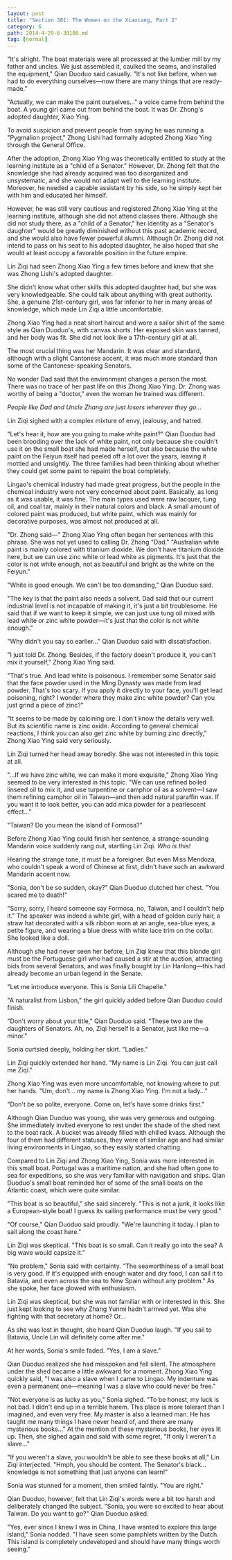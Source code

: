 ```yaml
---
layout: post
title: "Section 381: The Women on the Xiaocang, Part I"
category: 6
path: 2014-4-29-6-38100.md
tag: [normal]
---
```


"It's alright. The boat materials were all processed at the lumber mill by my father and uncles. We just assembled it, caulked the seams, and installed the equipment," Qian Duoduo said casually. "It's not like before, when we had to do everything ourselves—now there are many things that are ready-made."

"Actually, we can make the paint ourselves..." a voice came from behind the boat. A young girl came out from behind the boat. It was Dr. Zhong's adopted daughter, Xiao Ying.

To avoid suspicion and prevent people from saying he was running a "Pygmalion project," Zhong Lishi had formally adopted Zhong Xiao Ying through the General Office.

After the adoption, Zhong Xiao Ying was theoretically entitled to study at the learning institute as a "child of a Senator." However, Dr. Zhong felt that the knowledge she had already acquired was too disorganized and unsystematic, and she would not adapt well to the learning institute. Moreover, he needed a capable assistant by his side, so he simply kept her with him and educated her himself.

However, he was still very cautious and registered Zhong Xiao Ying at the learning institute, although she did not attend classes there. Although she did not study there, as a "child of a Senator," her identity as a "Senator's daughter" would be greatly diminished without this past academic record, and she would also have fewer powerful alumni. Although Dr. Zhong did not intend to pass on his seat to his adopted daughter, he also hoped that she would at least occupy a favorable position in the future empire.

Lin Ziqi had seen Zhong Xiao Ying a few times before and knew that she was Zhong Lishi's adopted daughter.

She didn't know what other skills this adopted daughter had, but she was very knowledgeable. She could talk about anything with great authority. She, a genuine 21st-century girl, was far inferior to her in many areas of knowledge, which made Lin Ziqi a little uncomfortable.

Zhong Xiao Ying had a neat short haircut and wore a sailor shirt of the same style as Qian Duoduo's, with canvas shorts. Her exposed skin was tanned, and her body was fit. She did not look like a 17th-century girl at all.

The most crucial thing was her Mandarin. It was clear and standard, although with a slight Cantonese accent, it was much more standard than some of the Cantonese-speaking Senators.

No wonder Dad said that the environment changes a person the most. There was no trace of her past life on this Zhong Xiao Ying. Dr. Zhong was worthy of being a "doctor," even the woman he trained was different.

*People like Dad and Uncle Zhang are just losers wherever they go...*

Lin Ziqi sighed with a complex mixture of envy, jealousy, and hatred.

"Let's hear it, how are you going to make white paint?" Qian Duoduo had been brooding over the lack of white paint, not only because she couldn't use it on the small boat she had made herself, but also because the white paint on the Feiyun itself had peeled off a lot over the years, leaving it mottled and unsightly. The three families had been thinking about whether they could get some paint to repaint the boat completely.

Lingao's chemical industry had made great progress, but the people in the chemical industry were not very concerned about paint. Basically, as long as it was usable, it was fine. The main types used were raw lacquer, tung oil, and coal tar, mainly in their natural colors and black. A small amount of colored paint was produced, but white paint, which was mainly for decorative purposes, was almost not produced at all.

"Dr. Zhong said—" Zhong Xiao Ying often began her sentences with this phrase. She was not yet used to calling Dr. Zhong "Dad." "Australian white paint is mainly colored with titanium dioxide. We don't have titanium dioxide here, but we can use zinc white or lead white as pigments. It's just that the color is not white enough, not as beautiful and bright as the white on the Feiyun."

"White is good enough. We can't be too demanding," Qian Duoduo said.

"The key is that the paint also needs a solvent. Dad said that our current industrial level is not incapable of making it, it's just a bit troublesome. He said that if we want to keep it simple, we can just use tung oil mixed with lead white or zinc white powder—it's just that the color is not white enough."

"Why didn't you say so earlier..." Qian Duoduo said with dissatisfaction.

"I just told Dr. Zhong. Besides, if the factory doesn't produce it, you can't mix it yourself," Zhong Xiao Ying said.

"That's true. And lead white is poisonous. I remember some Senator said that the face powder used in the Ming Dynasty was made from lead powder. That's too scary. If you apply it directly to your face, you'll get lead poisoning, right? I wonder where they make zinc white powder? Can you just grind a piece of zinc?"

"It seems to be made by calcining ore. I don't know the details very well. But its scientific name is zinc oxide. According to general chemical reactions, I think you can also get zinc white by burning zinc directly," Zhong Xiao Ying said very seriously.

Lin Ziqi turned her head away boredly. She was not interested in this topic at all.

"...If we have zinc white, we can make it more exquisite," Zhong Xiao Ying seemed to be very interested in this topic. "We can use refined boiled linseed oil to mix it, and use turpentine or camphor oil as a solvent—I saw them refining camphor oil in Taiwan—and then add natural paraffin wax. If you want it to look better, you can add mica powder for a pearlescent effect..."

"Taiwan? Do you mean the island of Formosa?"

Before Zhong Xiao Ying could finish her sentence, a strange-sounding Mandarin voice suddenly rang out, startling Lin Ziqi. *Who is this!*

Hearing the strange tone, it must be a foreigner. But even Miss Mendoza, who couldn't speak a word of Chinese at first, didn't have such an awkward Mandarin accent now.

"Sonia, don't be so sudden, okay?" Qian Duoduo clutched her chest. "You scared me to death!"

"Sorry, sorry, I heard someone say Formosa, no, Taiwan, and I couldn't help it." The speaker was indeed a white girl, with a head of golden curly hair, a straw hat decorated with a silk ribbon worn at an angle, sea-blue eyes, a petite figure, and wearing a blue dress with white lace trim on the collar. She looked like a doll.

Although she had never seen her before, Lin Ziqi knew that this blonde girl must be the Portuguese girl who had caused a stir at the auction, attracting bids from several Senators, and was finally bought by Lin Hanlong—this had already become an urban legend in the Senate.

"Let me introduce everyone. This is Sonia Lili Chapelle."

"A naturalist from Lisbon," the girl quickly added before Qian Duoduo could finish.

"Don't worry about your title," Qian Duoduo said. "These two are the daughters of Senators. Ah, no, Ziqi herself is a Senator, just like me—a minor."

Sonia curtsied deeply, holding her skirt. "Ladies."

Lin Ziqi quickly extended her hand. "My name is Lin Ziqi. You can just call me Ziqi."

Zhong Xiao Ying was even more uncomfortable, not knowing where to put her hands. "Um, don't... my name is Zhong Xiao Ying. I'm not a lady..."

"Don't be so polite, everyone. Come on, let's have some drinks first."

Although Qian Duoduo was young, she was very generous and outgoing. She immediately invited everyone to rest under the shade of the shed next to the boat rack. A bucket was already filled with chilled kvass. Although the four of them had different statuses, they were of similar age and had similar living environments in Lingao, so they easily started chatting.

Compared to Lin Ziqi and Zhong Xiao Ying, Sonia was more interested in this small boat. Portugal was a maritime nation, and she had often gone to sea for expeditions, so she was very familiar with navigation and ships. Qian Duoduo's small boat reminded her of some of the small boats on the Atlantic coast, which were quite similar.

"This boat is so beautiful," she said sincerely. "This is not a junk, it looks like a European-style boat! I guess its sailing performance must be very good."

"Of course," Qian Duoduo said proudly. "We're launching it today. I plan to sail along the coast here."

Lin Ziqi was skeptical. "This boat is so small. Can it really go into the sea? A big wave would capsize it."

"No problem," Sonia said with certainty. "The seaworthiness of a small boat is very good. If it's equipped with enough water and dry food, I can sail it to Batavia, and even across the sea to New Spain without any problem." As she spoke, her face glowed with enthusiasm.

Lin Ziqi was skeptical, but she was not familiar with or interested in this. She just kept looking to see why Zhang Yunmi hadn't arrived yet. Was she fighting with that secretary at home? Or...

As she was lost in thought, she heard Qian Duoduo laugh. "If you sail to Batavia, Uncle Lin will definitely come after me."

At her words, Sonia's smile faded. "Yes, I am a slave."

Qian Duoduo realized she had misspoken and fell silent. The atmosphere under the shed became a little awkward for a moment. Zhong Xiao Ying quickly said, "I was also a slave when I came to Lingao. My indenture was even a permanent one—meaning I was a slave who could never be free."

"Not everyone is as lucky as you," Sonia sighed. "To be honest, my luck is not bad. I didn't end up in a terrible harem. This place is more tolerant than I imagined, and even very free. My master is also a learned man. He has taught me many things I have never heard of, and there are many mysterious books..." At the mention of these mysterious books, her eyes lit up. Then, she sighed again and said with some regret, "If only I weren't a slave..."

"If you weren't a slave, you wouldn't be able to see these books at all," Lin Ziqi interjected. "Hmph, you should be content. The Senator's black... knowledge is not something that just anyone can learn!"

Sonia was stunned for a moment, then smiled faintly. "You are right."

Qian Duoduo, however, felt that Lin Ziqi's words were a bit too harsh and deliberately changed the subject. "Sonia, you were so excited to hear about Taiwan. Do you want to go?" Qian Duoduo asked.

"Yes, ever since I knew I was in China, I have wanted to explore this large island," Sonia nodded. "I have seen some pamphlets written by the Dutch. This island is completely undeveloped and should have many things worth seeing."